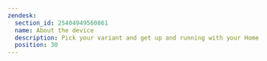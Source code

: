```yaml
---
zendesk:
  section_id: 25404949560861
  name: About the device
  description: Pick your variant and get up and running with your Home Assistant Yellow.
  position: 30
---
```

